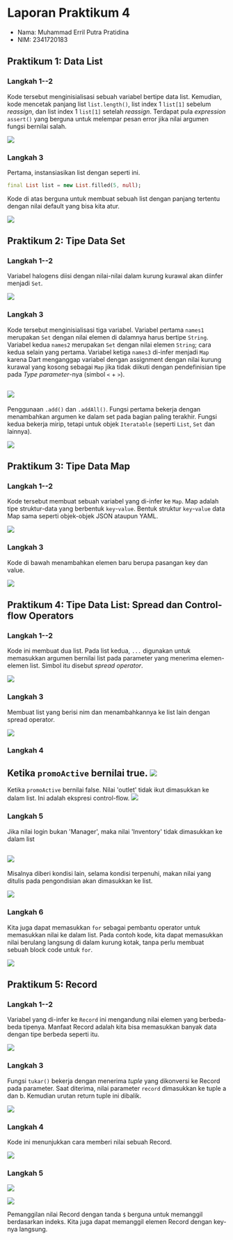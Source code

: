 # Laporan Praktikum 4

- Nama: Muhammad Erril Putra Pratidina
- NIM: 2341720183

## Praktikum 1: Data List

### Langkah 1--2

Kode tersebut menginisialisasi sebuah variabel bertipe data list. Kemudian, kode mencetak panjang list `list.length()`, list index 1 `list[1]` sebelum *reassign*, dan list index 1 `list[1]` setelah *reassign*. Terdapat pula *expression* `assert()` yang berguna untuk melempar pesan error jika nilai argumen fungsi bernilai salah.

![](attachments/Pasted%20image%2020251001225200.png)

### Langkah 3

Pertama, instansiasikan list  dengan seperti ini. 

```dart
final List list = new List.filled(5, null);
```

Kode di atas berguna untuk membuat sebuah list dengan panjang tertentu dengan nilai default yang bisa kita atur.

![](attachments/Pasted%20image%2020251001230023.png)

## Praktikum 2: Tipe Data Set

### Langkah 1--2

Variabel halogens diisi dengan nilai-nilai dalam kurung kurawal akan diinfer menjadi `Set`. 

![](attachments/Pasted%20image%2020251001230419.png)

### Langkah 3

Kode tersebut menginisialisasi tiga variabel. Variabel pertama `names1` merupakan `Set` dengan nilai elemen di dalamnya harus bertipe `String`. Variabel kedua `names2` merupakan `Set` dengan nilai elemen `String`; cara kedua selain yang pertama. Variabel ketiga `names3` di-infer menjadi `Map` karena Dart menganggap variabel dengan assignment dengan nilai kurung kurawal yang kosong sebagai `Map` jika tidak diikuti dengan pendefinisian tipe pada *Type parameter*-nya (simbol `<` + `>`).

![](attachments/Pasted%20image%2020251001230621.png)
---

Penggunaan `.add()` dan `.addAll()`. Fungsi pertama bekerja dengan menambahkan argumen ke dalam set pada bagian paling terakhir. Fungsi kedua bekerja mirip, tetapi untuk objek `Iteratable` (seperti `List`, `Set` dan lainnya).
 
![](attachments/Pasted%20image%2020251001231226.png)

## Praktikum 3: Tipe Data Map

### Langkah 1--2

Kode tersebut membuat sebuah variabel yang di-infer ke `Map`. Map adalah tipe struktur-data yang berbentuk `key`-`value`. Bentuk struktur `key`-`value` data Map sama seperti objek-objek JSON ataupun YAML.

![](attachments/Pasted%20image%2020251001231630.png)

### Langkah 3

Kode di bawah menambahkan elemen baru berupa pasangan key dan value. 

![](attachments/Pasted%20image%2020251001232454.png)
## Praktikum 4: Tipe Data List: Spread dan Control-flow Operators

### Langkah 1--2

Kode ini membuat dua list. Pada list kedua, `...` digunakan untuk memasukkan argumen bernilai list pada parameter yang menerima elemen-elemen list. Simbol itu disebut *spread operator*.

![](attachments/Pasted%20image%2020251001232839.png)

### Langkah 3

Membuat list yang berisi nim dan menambahkannya ke list lain dengan spread operator.

![](attachments/Pasted%20image%2020251001233909.png)

### Langkah 4

Ketika `promoActive` bernilai true.
![](attachments/Pasted%20image%2020251001234053.png)
---

Ketika `promoActive` bernilai false. Nilai 'outlet' tidak ikut dimasukkan ke dalam list. Ini adalah ekspresi control-flow.
![](attachments/Pasted%20image%2020251001234113.png)

### Langkah 5

Jika nilai login bukan 'Manager', maka nilai 'Inventory' tidak dimasukkan ke dalam list

![](attachments/Pasted%20image%2020251001234259.png)
---

Misalnya diberi kondisi lain, selama kondisi terpenuhi, makan nilai yang ditulis pada pengondisian akan dimasukkan ke list.

![](attachments/Pasted%20image%2020251001234420.png)

### Langkah 6

Kita juga dapat memasukkan `for` sebagai pembantu operator untuk memasukkan nilai ke dalam list. Pada contoh kode, kita dapat memasukkan nilai berulang langsung di dalam kurung kotak, tanpa perlu membuat sebuah block code untuk `for`. 

![](attachments/Pasted%20image%2020251001234602.png)
## Praktikum 5: Record

### Langkah 1--2

Variabel yang di-infer ke `Record` ini mengandung nilai elemen yang berbeda-beda tipenya. Manfaat Record adalah kita bisa memasukkan banyak data dengan tipe berbeda seperti itu.

![](attachments/Pasted%20image%2020251001234950.png)

### Langkah 3

Fungsi `tukar()` bekerja dengan menerima *tuple* yang dikonversi ke Record pada parameter. Saat diterima, nilai parameter `record`  dimasukkan ke tuple a dan b. Kemudian urutan return tuple ini dibalik.

![](attachments/Pasted%20image%2020251001235529.png)

### Langkah 4

Kode ini menunjukkan cara memberi nilai sebuah Record.

![](attachments/Pasted%20image%2020251001235844.png)

### Langkah 5

![](attachments/Pasted%20image%2020251001235952.png)

![](attachments/Pasted%20image%2020251002000041.png)

Pemanggilan nilai Record dengan tanda `$` berguna untuk memanggil berdasarkan indeks. Kita juga dapat memanggil elemen Record dengan key-nya langsung.